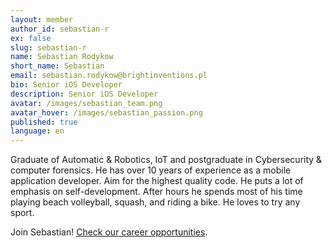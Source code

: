 ```yaml
---
layout: member
author_id: sebastian-r
ex: false
slug: sebastian-r
name: Sebastian Rodykow
short_name: Sebastian
email: sebastian.rodykow@brightinventions.pl
bio: Senior iOS Developer
description: Senior iOS Developer
avatar: /images/sebastian_team.png
avatar_hover: /images/sebastian_passion.png
published: true
language: en
---
```

Graduate of Automatic & Robotics, IoT and postgraduate in Cybersecurity & computer forensics. He has over 10 years of experience as a mobile application developer. Aim for the highest quality code. He puts a lot of emphasis on self-development. After hours he spends most of his time playing beach volleyball, squash, and riding a bike. He loves to try any sport. 

Join Sebastian! [Check our career opportunities](/career).
